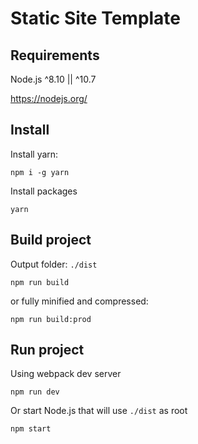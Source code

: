 # Static Site Template

## Requirements

Node.js ^8.10 || ^10.7

https://nodejs.org/

## Install

Install yarn:
```
npm i -g yarn
```
Install packages
```
yarn
```

## Build project
Output folder: `./dist`

```
npm run build
```
or fully minified and compressed:

```
npm run build:prod
```

## Run project

Using webpack dev server
```
npm run dev
```
Or start Node.js that will use `./dist` as root
```
npm start
```
